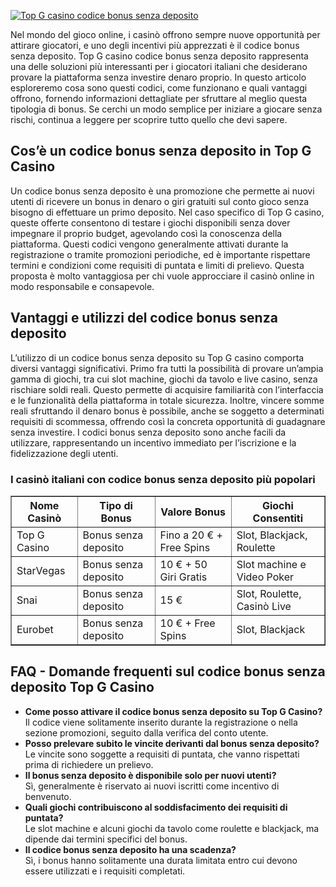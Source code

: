 [![Top G casino codice bonus senza deposito](https://123-caf.pages.dev/gitsignup.png)](https://vrmoo.ru/Bt82HjjY)

<div>   <p>Nel mondo del gioco online, i casinò offrono sempre nuove opportunità per attirare giocatori, e uno degli incentivi più apprezzati è il codice bonus senza deposito. Top G casino codice bonus senza deposito rappresenta una delle soluzioni più interessanti per i giocatori italiani che desiderano provare la piattaforma senza investire denaro proprio. In questo articolo esploreremo cosa sono questi codici, come funzionano e quali vantaggi offrono, fornendo informazioni dettagliate per sfruttare al meglio questa tipologia di bonus. Se cerchi un modo semplice per iniziare a giocare senza rischi, continua a leggere per scoprire tutto quello che devi sapere.</p>    <h2>Cos’è un codice bonus senza deposito in Top G Casino</h2>   <p>Un codice bonus senza deposito è una promozione che permette ai nuovi utenti di ricevere un bonus in denaro o giri gratuiti sul conto gioco senza bisogno di effettuare un primo deposito. Nel caso specifico di Top G casino, queste offerte consentono di testare i giochi disponibili senza dover impegnare il proprio budget, agevolando così la conoscenza della piattaforma. Questi codici vengono generalmente attivati durante la registrazione o tramite promozioni periodiche, ed è importante rispettare termini e condizioni come requisiti di puntata e limiti di prelievo. Questa proposta è molto vantaggiosa per chi vuole approcciare il casinò online in modo responsabile e consapevole.</p>    <h2>Vantaggi e utilizzi del codice bonus senza deposito</h2>   <p>L’utilizzo di un codice bonus senza deposito su Top G casino comporta diversi vantaggi significativi. Primo fra tutti la possibilità di provare un’ampia gamma di giochi, tra cui slot machine, giochi da tavolo e live casino, senza rischiare soldi reali. Questo permette di acquisire familiarità con l’interfaccia e le funzionalità della piattaforma in totale sicurezza. Inoltre, vincere somme reali sfruttando il denaro bonus è possibile, anche se soggetto a determinati requisiti di scommessa, offrendo così la concreta opportunità di guadagnare senza investire. I codici bonus senza deposito sono anche facili da utilizzare, rappresentando un incentivo immediato per l’iscrizione e la fidelizzazione degli utenti.</p>    <h3>I casinò italiani con codice bonus senza deposito più popolari</h3>   <table border="1" cellpadding="5" cellspacing="0">     <thead>       <tr>         <th>Nome Casinò</th>         <th>Tipo di Bonus</th>         <th>Valore Bonus</th>         <th>Giochi Consentiti</th>       </tr>     </thead>     <tbody>       <tr>         <td>Top G Casino</td>         <td>Bonus senza deposito</td>         <td>Fino a 20 € + Free Spins</td>         <td>Slot, Blackjack, Roulette</td>       </tr>       <tr>         <td>StarVegas</td>         <td>Bonus senza deposito</td>         <td>10 € + 50 Giri Gratis</td>         <td>Slot machine e Video Poker</td>       </tr>       <tr>         <td>Snai</td>         <td>Bonus senza deposito</td>         <td>15 €</td>         <td>Slot, Roulette, Casinò Live</td>       </tr>       <tr>         <td>Eurobet</td>         <td>Bonus senza deposito</td>         <td>10 € + Free Spins</td>         <td>Slot, Blackjack</td>       </tr>     </tbody>   </table>    <h2>FAQ - Domande frequenti sul codice bonus senza deposito Top G Casino</h2>   <ul>     <li><strong>Come posso attivare il codice bonus senza deposito su Top G Casino?</strong><br>Il codice viene solitamente inserito durante la registrazione o nella sezione promozioni, seguito dalla verifica del conto utente.</li>     <li><strong>Posso prelevare subito le vincite derivanti dal bonus senza deposito?</strong><br>Le vincite sono soggette a requisiti di puntata, che vanno rispettati prima di richiedere un prelievo.</li>     <li><strong>Il bonus senza deposito è disponibile solo per nuovi utenti?</strong><br>Sì, generalmente è riservato ai nuovi iscritti come incentivo di benvenuto.</li>     <li><strong>Quali giochi contribuiscono al soddisfacimento dei requisiti di puntata?</strong><br>Le slot machine e alcuni giochi da tavolo come roulette e blackjack, ma dipende dai termini specifici del bonus.</li>     <li><strong>Il codice bonus senza deposito ha una scadenza?</strong><br>Sì, i bonus hanno solitamente una durata limitata entro cui devono essere utilizzati e i requisiti completati.</li>   </ul>   </div>